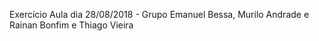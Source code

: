 Exercício Aula dia 28/08/2018 - Grupo Emanuel Bessa, Murilo Andrade e Rainan Bonfim e Thiago Vieira
